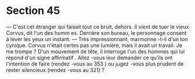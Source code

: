 # Section 45

— C'est cet étranger qui faisait tout ce bruit, dehors. Il vient de
tuer le vieux Corvus, dit l'un des homm es.
Derrière son bureau, le personnage consent à lever les yeux un
instant.
— Très impressionnant, marmonne -t-il d'un ton cynique. Corvus
n'était certes pas une lumière, mais il avait un travail. Je me
trompe ?
D'un mouvement de tête, il interroge l'un des  hommes qui lui
répond d'un signe affirmatif . Allez -vous leur demander ce qu'ils
ont l'intention de faire (rendez -vous au 353 ) ou jugez -vous plus
prudent de rester silencieux (rendez -vous au 321) ?